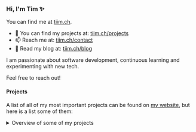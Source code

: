 ### Hi, I'm Tim ✨

You can find me at [tiim.ch](https://tiim.ch). 

- 🔭 You can find my projects at: [tiim.ch/projects](https://tiim.ch/projects)
- 📫 Reach me at: [tiim.ch/contact](https://tiim.ch/contact)
- 📩 Read my blog at: [tiim.ch/blog](https://tiim.ch/blog)

I am passionate about software development, continuous learning and experimenting with new tech.

Feel free to reach out!

#### Projects

A list of all of my most important projects can be found on [my website](https://tiim.ch/projects), but here is a list some of them:

<details>
  <summary>Overview of some of my projects</summary>


##### 🏊 Aqualetics Coach

> Javascript, Node.js, PostgreSQL, Hasura, Docker, Vue.js

A non-opensource CRM I developed for the Aqualetics Swimmschool in Birsfelden, Switzerland. 

##### 📨 IndieGo

> Go (Golang), Docker 

A backend service written in go that powers my comment box on my personal website, as well as its IndieWeb functionalities such as 
sending and receiving webmentions, login with IndieAuth (a decentralized authentication system based on OAuth), and an admin ui.

[github.com/Tiim/IndieGo](https://github.com/Tiim/IndieGo)

##### 🍅 Pomo

> Rust

A small delightful pomodoro timer that runs in the CLI.

[github.com/Tiim/pomo](https://github.com/Tiim/pomo)

</details>
